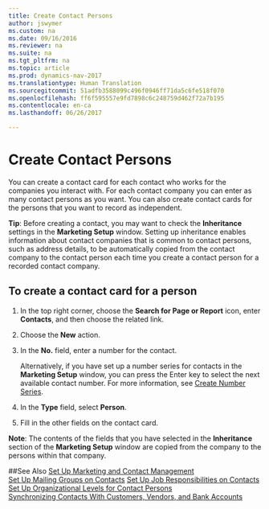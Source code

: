 ```yaml
---
title: Create Contact Persons
author: jswymer
ms.custom: na
ms.date: 09/16/2016
ms.reviewer: na
ms.suite: na
ms.tgt_pltfrm: na
ms.topic: article
ms.prod: dynamics-nav-2017
ms.translationtype: Human Translation
ms.sourcegitcommit: 51adfb3588099c496f0946ff71da5c6fe518f070
ms.openlocfilehash: ff6f595557e9fd7898c6c248759d462f72a7b195
ms.contentlocale: en-ca
ms.lasthandoff: 06/26/2017

---
```

# <a name="create-contact-persons"></a>Create Contact Persons
You can create a contact card for each contact who works for the companies you interact with. For each contact company you can enter as many contact persons as you want. You can also create contact cards for the persons that you want to record as independent.

**Tip**: Before creating a contact, you may want to check the **Inheritance** settings in the **Marketing Setup** window. Setting up inheritance enables information about contact companies that is common to contact persons, such as address details, to be automatically copied from the contact company to the contact person each time you create a contact person for a recorded contact company.

## <a name="to-create-a-contact-card-for-a-person"></a>To create a contact card for a person
1. In the top right corner, choose the **Search for Page or Report** icon, enter **Contacts**, and then choose the related link.
2. Choose the **New** action.
3. In the **No.** field, enter a number for the contact.

    Alternatively, if you have set up a number series for contacts in the **Marketing Setup** window, you can press the Enter key to select the next available contact number. For more information, see [Create Number Series](ui-create-number-series.md).
4. In the **Type** field, select **Person**.
5. Fill in the other fields on the contact card.

**Note**: The contents of the fields that you have selected in the **Inheritance** section of the **Marketing Setup** window are copied from the company to the persons within that company.

##<a name="see-also"></a>See Also
[Set Up Marketing and Contact Management](marketing-setup-marketing.md)  
[Set Up Mailing Groups on Contacts](marketing-mailing-groups.md#assign-mailing-groups-to-a-contact)
[Set Up Job Responsibilities on Contacts](marketing-job-responsibilities.md)  
[Set Up Organizational Levels for Contact Persons](marketing-organizational-levels.md)  
[Synchronizing Contacts With Customers, Vendors, and Bank Accounts](marketing-synchronize-contacts-customers-vendors-bank-accounts.md)  


